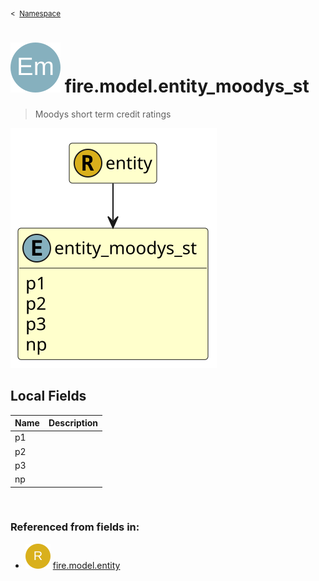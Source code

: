 <sub>&lt;&nbsp; [Namespace](index.md)</sub>
# <img src='images/enumType-lg.svg'/> fire.model.entity_moodys_st
>  
>Moodys short term credit ratings
> 
<img src='images/fire.model.entity_moodys_st.svg'/>


## Local Fields


| Name        | Description |
| ----------- | ----------- |
| p1 |   |
| p2 |   |
| p3 |   |
| np |   |

<br/>

### Referenced from fields in:
- <img src='images/recordType.svg'/> [fire.model.entity](UDT-fire.model.entity.md)
